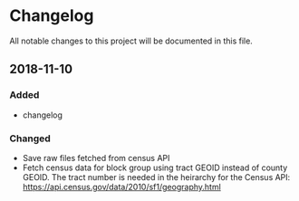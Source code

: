 # Changelog
All notable changes to this project will be documented in this file.

## 2018-11-10
### Added
  - changelog
### Changed
  - Save raw files fetched from census API
  - Fetch census data for block group using tract GEOID instead of county GEOID.  The tract number is needed in the heirarchy for the Census API: https://api.census.gov/data/2010/sf1/geography.html